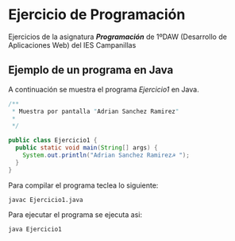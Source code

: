 # Ejercicio de Programación 

Ejercicios de la asignatura  ***Programación*** de 1ºDAW (Desarrollo de Aplicaciones Web) del IES Campanillas

## Ejemplo de un programa en Java

A continuación se muestra el programa *Ejercicio1* en Java.

```java
/**
 * Muestra por pantalla "Adrian Sanchez Ramirez"
 *
 */

public class Ejercicio1 { 
  public static void main(String[] args) {
    System.out.println("Adrian Sanchez Ramirez☭ ");
  }
}

```

Para compilar el programa teclea lo siguiente:

```console
javac Ejercicio1.java
```
Para ejecutar el programa se ejecuta asi:

```console
java Ejercicio1
```
